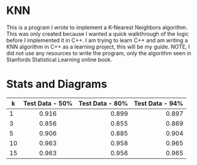 # KNN
This is a program I wrote to implement a K-Nearest Neighbors algorithm. This was only created because I wanted a quick walkthrough of the logic before I implemented it in C++. I am trying to learn C++ and am writing a KNN algorithm in C++ as a learning project, this will be my guide. NOTE, I did not use any resources to write the program, only the algorithm seen in Stanfords Statistical Learning online book. 

# Stats and Diagrams
| k        | Test Data - 50% | Test Data - 80% |Test Data - 94% |
| ------------- |:-------------:| -----:|-----:|
| 1	|0.916|	0.899|	0.897|
3	|0.856|	0.855|	0.869|
5	|0.906|	0.885|	0.904|
10	|0.963|	0.958|	0.965|
15	|0.963|	0.956|	0.965|
